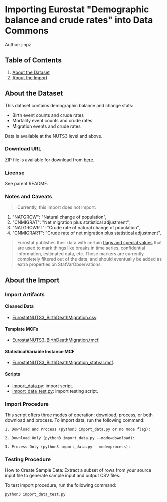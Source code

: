 # Importing Eurostat "Demographic balance and crude rates" into Data Commons

Author: jinpz

## Table of Contents

1. [About the Dataset](#about-the-dataset)
1. [About the Import](#about-the-import)

## About the Dataset

This dataset contains demographic balance and change stats:

- Birth event counts and crude rates
- Mortality event counts and crude rates
- Migration events and crude rates

Data is available at the NUTS3 level and above.

### Download URL

ZIP file is available for download from [here](https://ec.europa.eu/eurostat/api/dissemination/sdmx/2.1/data/demo_r_gind3/?format=TSV&compressed=true).


### License

See parent README.

### Notes and Caveats

> Currently, this import does not import:

1. "NATGROW": "Natural change of population",
1. "CNMIGRAT": "Net migration plus statistical adjustment",
1. "NATGROWRT": "Crude rate of natural change of population",
1. "CNMIGRART": "Crude rate of net migration plus statistical adjustment",

> Eurostat publishes their data with certain [flags and special values](https://ec.europa.eu/eurostat/data/database/information) that are used to mark things like breaks in time series, confidential information, estimated data, etc. These markers are currently completely filtered out of the data, and should eventually be added as extra properties on StatVarObservations.

## About the Import

### Import Artifacts

#### Cleaned Data

- [EurostatNUTS3_BirthDeathMigration.csv](EurostatNUTS3_BirthDeathMigration.csv).

#### Template MCFs

- [EurostatNUTS3_BirthDeathMigration.tmcf](EurostatNUTS3_BirthDeathMigration.tmcf).

#### StatisticalVariable Instance MCF

- [EurostatNUTS3_BirthDeathMigration_statvar.mcf](EurostatNUTS3_BirthDeathMigration_statvar.mcf).

#### Scripts

- [import_data.py](import_data.py): import script.
- [import_data_test.py](import_data_test.py): import testing script.

### Import Procedure

This script offers three modes of operation: download, process, or both download and process.
To import data, run the following command:

```
1. Download and Process (python3 import_data.py or no mode flag):

2. Download Only (python3 import_data.py --mode=download):

3. Process Only (python3 import_data.py --mode=process):

```

### Testing Procedure

How to Create Sample Data: Extract a subset of rows from your source input file to generate sample input and output CSV files.

To test import procedure, run the following command:

```
python3 import_data_test.py

```
